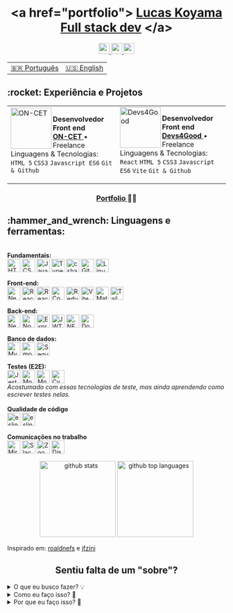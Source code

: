 <h1 align="center">
  &lta href="portfolio"&gt <a href="https://lucaskoyama.dev/">Lucas Koyama Full stack dev</a> &lt/a&gt
</h1>
<div align="center" dir="auto">
  <a href="https://wa.me/5519995405067">
    <img src="https://img.shields.io/badge/WhatsApp-25D366?style=for-the-badge&logo=whatsapp&logoColor=white" height="25" data-canonical-src="https://img.shields.io/badge/-Gmail-%23333?style=for-the-badge&amp;logo=gmail&amp;logoColor=white" style="max-width: 100%;" />
  </a>
  <a href="https://www.linkedin.com/in/lucas-koyama/" rel="nofollow">
    <img src="https://img.shields.io/badge/LinkedIn-0077B5?style=for-the-badge&logo=linkedin&logoColor=white" height="25" data-canonical-src="https://img.shields.io/badge/-Gmail-%23333?style=for-the-badge&amp;logo=gmail&amp;logoColor=white" height="25" style="max-width: 100%;" />
  </a>
  <a href="mailto:lucaskoyamahhh@gmail.com">
    <img src="https://img.shields.io/badge/Gmail-D14836?style=for-the-badge&logo=gmail&logoColor=white" height="25" style="max-width: 100%;" />
  </a>
</div>
<div align="center">
  <table>
    <tbody>
      <tr>
        <td><a href="https://github.com/lucasKoyama/LucasKoyama/blob/main/README.md">🇧🇷 Português</a></td>
        <td><a href="https://github.com/lucasKoyama/LucasKoyama/blob/main/README_en.md">🇺🇸 English</a></td>
      </tr>
    </tbody>
  </table>
</div>

<h2>:rocket: Experiência e Projetos</h2>
<table align="center">
  <tbody>
    <tr>
      <td width="800" height="150">
        <a href="https://www.oncet.com.br/" rel="nofollow"><img align="left" height="94px" width="94px" alt="ON-CET" src="https://github.com/lucasKoyama/LucasKoyama/blob/main/oncet_icon.png" style="max-width: 100%;"></a>
        <p dir="auto">
          <strong>Desenvolvedor Front end</strong> <br>
          <a href="https://www.oncet.com.br/" rel="nofollow">
            <strong>ON-CET</strong>
          </a> • Freelance <br>
          Linguagens &amp; Tecnologias: <code>HTML 5</code> <code>CSS3</code> <code>Javascript ES6</code> <code>Git & Github</code>  
          <br>
        </p>
      </td>
      <td width="800" height="150">
        <a href="https://www.devs4good.com.br/" rel="nofollow"><img align="left" height="94px" width="94px" alt="Devs4Good" src="https://www.devs4good.com.br/assets/header-astronaut-ac0308c6.webp" style="max-width: 100%;"></a>
        <p dir="auto">
          <strong>Desenvolvedor Front end</strong> <br>
          <a href="https://www.devs4good.com.br/" rel="nofollow">
            <strong>Devs4Good</strong>
          </a> • Freelance <br>
          Linguagens &amp; Tecnologias: <code>React</code> <code>HTML 5</code> <code>CSS3</code> <code>Javascript ES6</code> <code>Vite</code> <code>Git & Github</code>
          <br>
        </p>
      </td>
    </tr>
  </tbody>
</table>
<h3 align="center">
  <a href="https://lucaskoyama.dev/"> Portfolio </a>👨‍💻
</h3>

<h2>:hammer_and_wrench: Linguagens e ferramentas:</h2>
<div align="start" dir="auto">
  <br>
  <strong>Fundamentais: </strong><br>
  <a href="https://developer.mozilla.org/en-US/docs/Web/HTML" rel="nofollow"><img align="center" alt="HTML" height="30" src="https://img.shields.io/badge/HTML5-E34F26?style=for-the-badge&logo=html5&logoColor=white" style="max-width: 100%;"></a>
  <a href="https://developer.mozilla.org/en-US/docs/Web/CSS" rel="nofollow"><img align="center" alt="CSS" height="30" src="https://img.shields.io/badge/CSS3-1572B6?style=for-the-badge&logo=css3&logoColor=white" style="max-width: 100%;"></a>
  <a href="https://developer.mozilla.org/en-US/docs/Web/JavaScript" rel="nofollow"><img align="center" alt="JavaScript" height="30" src="https://img.shields.io/badge/JavaScript-323330?style=for-the-badge&logo=javascript&logoColor=F7DF1E" style="max-width: 100%;"></a>
  <a href="https://www.typescriptlang.org/" rel="nofollow"><img align="center" alt="TypeScript" height="30" src="https://img.shields.io/badge/TypeScript-007ACC?style=for-the-badge&logo=typescript&logoColor=white" style="max-width: 100%;"></a>
  <a href="https://learn.microsoft.com/pt-br/dotnet/csharp/" rel="nofollow"><img align="center" alt="csharp" height="30" src="https://img.shields.io/badge/C%23-239120?style=for-the-badge&logo=csharp&logoColor=white" style="max-width: 100%;"></a>
  <a href="https://github.com/" rel="nofollow"><img align="center" alt="GitHub" height="30" src="https://img.shields.io/badge/GitHub-100000?style=for-the-badge&logo=github&logoColor=white" style="max-width: 100%;"></a>
  <img align="center" alt="Linux" height="30" src="https://img.shields.io/badge/Linux-FCC624?style=for-the-badge&logo=linux&logoColor=black" style="max-width: 100%;">
  <br>
  
  <br>
  <strong>Front-end: </strong><br>
  <a target="_blank" rel="nofollow" href="https://nextjs.org/"><img align="center" alt="Next" height="30" src="https://img.shields.io/badge/next%20js-000000?style=for-the-badge&logo=nextdotjs&logoColor=white" style="max-width: 100%;"></a>
  <a href="https://react.dev/" rel="nofollow"><img align="center" alt="React" height="30" src="https://img.shields.io/badge/React-20232A?style=for-the-badge&logo=react&logoColor=61DAFB" style="max-width: 100%;"></a>
  <a href="https://reactrouter.com/en/main" rel="nofollow"><img align="center" alt="React-router" height="30" src="https://img.shields.io/badge/React_Router-CA4245?style=for-the-badge&logo=react-router&logoColor=white" style="max-width: 100%;"></a>
  <a href="https://legacy.reactjs.org/docs/context.html" rel="nofollow"><img align="center" alt="Context API" height="30" src="https://img.shields.io/badge/Context--Api-000000?style=for-the-badge&logo=react" style="max-width: 100%;"></a>
  <a href="https://redux.js.org/" rel="nofollow"><img align="center" alt="Redux" height="30" src="https://img.shields.io/badge/Redux-593D88?style=for-the-badge&logo=redux&logoColor=white" style="max-width: 100%;"></a>
  <a href="https://vitejs.dev/" rel="nofollow"><img align="center" alt="Vite" height="30" src="https://img.shields.io/badge/Vite-B73BFE?style=for-the-badge&logo=vite&logoColor=FFD62E" style="max-width: 100%;"></a>
  <a href="https://mui.com/" rel="nofollow"><img align="center" alt="MaterialUI" height="30" src="https://img.shields.io/badge/Material%20UI-007FFF?style=for-the-badge&logo=mui&logoColor=white" style="max-width: 100%;"></a>
  <a href="https://tailwindcss.com/" rel="nofollow"><img align="center" alt="Tailwind CSS" height="30" src="https://img.shields.io/badge/Tailwind_CSS-38B2AC?style=for-the-badge&logo=tailwind-css&logoColor=white" style="max-width: 100%;"></a>
  <br>
  
  <br>
  <strong>Back-end: </strong><br>
  <a href="https://nestjs.com/" rel="nofollow"><img align="center" alt="NestJS" height="30" src="https://img.shields.io/badge/nestjs-E0234E?style=for-the-badge&logo=nestjs&logoColor=white" style="max-width: 100%;"></a>
  <a href="https://nodejs.org/en" rel="nofollow"><img align="center" alt="NodeJS" height="30" src="https://img.shields.io/badge/Node%20js-339933?style=for-the-badge&logo=nodedotjs&logoColor=white" style="max-width: 100%;"></a>
  <a href="https://expressjs.com/" rel="nofollow"><img align="center" alt="ExpressJS" height="30" src="https://img.shields.io/badge/Express%20js-000000?style=for-the-badge&logo=express&logoColor=white" style="max-width: 100%;"></a>
  <a href="https://jwt.io/introduction" rel="nofollow"><img align="center" alt="JWT" height="30" src="https://img.shields.io/badge/JWT-black?style=for-the-badge&logo=JSON%20web%20tokens" style="max-width: 100%;"></a>
  <a href="https://dotnet.microsoft.com/pt-br/learn/dotnet/what-is-dotnet" rel="nofollow"><img align="center" alt=".NET" height="30" src="https://img.shields.io/badge/.NET-512BD4?style=for-the-badge&logo=dotnet&logoColor=white" style="max-width: 100%;"></a>
  <a href="https://docs.docker.com/" rel="nofollow"><img align="center" alt="Docker" height="30" src="https://img.shields.io/badge/Docker-2CA5E0?style=for-the-badge&logo=docker&logoColor=white" style="max-width: 100%;"></a>
  <br>

  <br>
  <strong>Banco de dados: </strong><br>
  <a href="https://dev.mysql.com/doc/" rel="nofollow"><img align="center" alt="MySQL" height="30" src="https://img.shields.io/badge/MySQL-005C84?style=for-the-badge&logo=mysql&logoColor=white" style="max-width: 100%;"></a>
  <a href="https://www.mongodb.com/" rel="nofollow"><img align="center" alt="mongoDB" height="30" src="https://img.shields.io/badge/MongoDB-4EA94B?style=for-the-badge&logo=mongodb&logoColor=white" style="max-width: 100%;"></a>
  <a href="https://sequelize.org/" rel="nofollow"><img align="center" alt="Sequelize" height="30" src="https://img.shields.io/badge/Sequelize-52B0E7?style=for-the-badge&logo=Sequelize&logoColor=white" style="max-width: 100%;"></a>
  <br>

  <br>
  <strong>Testes (E2E): </strong><br>
  <a href="https://jestjs.io/docs/getting-started" rel="nofollow"><img align="center" alt="Jest" height="30" src="https://img.shields.io/badge/Jest-C21325?style=for-the-badge&logo=jest&logoColor=white" style="max-width: 100%;"></a>
  <a href="https://mochajs.org/" rel="nofollow"><img align="center" alt="Mocha" height="30" src="https://img.shields.io/badge/Mocha-8D6748?style=for-the-badge&logo=Mocha&logoColor=white" style="max-width: 100%;"></a>
  <a target="_blank" rel="noopener noreferrer nofollow" href="https://camo.githubusercontent.com/3c6e596d244ccb5b491bad3c050bb238eace57fc78243db4e48a3b7e21dc7aa7/68747470733a2f2f696d672e736869656c64732e696f2f62616467652f636861692d4133303730313f7374796c653d666f722d7468652d6261646765266c6f676f3d63686169266c6f676f436f6c6f723d7768697465"><img align="center" alt="Mocha" height="30" src="https://img.shields.io/badge/chai-A30701?style=for-the-badge&logo=chai&logoColor=white" alt="Chai" style="max-width: 100%;"></a>
  <a href="https://www.cypress.io/" rel="nofollow"><img align="center" alt="Cypress" height="30" src="https://img.shields.io/badge/Cypress-17202C?style=for-the-badge&logo=cypress&logoColor=white" style="max-width: 100%;"></a>
  <br>
  <em>Acostumado com essas tecnologias de teste, mas ainda aprendendo como escrever testes nelas.</em>
  <br>

  <br>
  <strong>Qualidade de código</strong><br>
  <a href="https://eslint.org/" rel="nofollow"><img align="center" alt="eslint" height="30" src="https://img.shields.io/badge/eslint-3A33D1?style=for-the-badge&logo=eslint&logoColor=white" style="max-width: 100%;"></a>
  <a rel="nofollow"><img align="center" alt="eslint" height="30" src="https://img.shields.io/badge/SonarLint-CB2029?style=for-the-badge&logo=sonarlint&logoColor=white" style="max-width: 100%;"></a>
  <br>
  
  <br>
  <strong>Comunicações no trabalho</strong><br>
  <a href="https://miro.com/" rel="nofollow"><img align="center" alt="Miro" height="30" src="https://img.shields.io/badge/Miro-F7C922?style=for-the-badge&logo=Miro&logoColor=050036" style="max-width: 100%;"></a>
  <a href="https://slack.com/" rel="nofollow"><img align="center" alt="Slack" height="30" src="https://img.shields.io/badge/Slack-4A154B?style=for-the-badge&logo=slack&logoColor=white" style="max-width: 100%;"></a>
  <a href="https://zoom.us/" rel="nofollow"><img align="center" alt="Zoom" height="30" src="https://img.shields.io/badge/Zoom-2D8CFF?style=for-the-badge&logo=zoom&logoColor=white" style="max-width: 100%;"></a>
  <a href="https://discord.com/" rel="nofollow"><img align="center" alt="Discord" height="30" src="https://img.shields.io/badge/Discord-5865F2?style=for-the-badge&logo=discord&logoColor=white" style="max-width: 100%;"></a>
  <br>
</div>
<br>

<div dir="auto" align="center">
  <img class="output" height="175" src="https://github-readme-stats.vercel.app/api?username=lucasKoyama&amp;theme=react&amp;show_icons=true&amp;hide_border=true&amp;count_private=true" alt="github stats">
  <img class="output" height="175" src="https://github-readme-stats.vercel.app/api/top-langs/?username=lucasKoyama&amp;theme=react&amp;show_icons=true&amp;hide_border=true&amp;layout=compact" alt="github top languages">
</div>

Inspirado em: [roaldnefs](https://github.com/roaldnefs/roaldnefs) e [jfzini](https://github.com/jfzini)

<h2 align="center">Sentiu falta de um "sobre"?</h2>
<article>
  <details>
    <summary>O que eu busco fazer? 💡</summary>
    <br>
    <p>Agregar valor para as pessoas por meio do meu trabalho, seja resolvendo problemas, facilitando a comunicação entre partes, agilizando e otimizando processos, enfim tudo aquilo que gera resultados e bota um sorriso no rosto de alguém. 🤩 📈</p>
  </details>
  <details>
    <summary>Como eu faço isso? 🤔</summary>
    <br>
    <p>Eu traço (e, quando necessário, reajusto) um plano de aprendizado a seguir, priorizando os conhecimentos que mais contribuirão para a obtenção de resultados excelentes, sempre respeitando as bases para que eu possa desenvolver soluções mais completas e satisfatorias. 🧭<br>Além disso, quando em equipe, colaboro com pessoas para somar uma diversidade de visões ao resultado final. 🫱🏼‍🫲🏾</p>
    <details>
      <summary>Exemplo?</summary>
      <br>
      <p>Notei que tenho aptidão para o front-end ao ter estudado React. Portanto, iniciei o estudo do Next para melhorar o SEO e manter a produtividade do React. Ao mesmo tempo, estou adquirindo conhecimentos em UX para proporcionar uma experiência do usuário superior. Dessa forma, sou capaz de criar páginas agradáveis para os usuários, que também se destacam nos motores de busca. 😉</p>
    </details>
  </details>
  <details>
    <summary>Por que eu faço isso? 🧩</summary>
    <br>
    <p>Durante minha transição de carreira, passei por um profundo processo de autoconhecimento e desenvolvimento pessoal. Nele, percebi que sinto um imenso prazer em desenvolver soluções e melhorias seguindo os passos:</p>
    <ol>
      <li>Compreender minhas próprias necessidades e as dos outros (sou curioso); 🔎</li>
      <li>
        Trabalhar na busca de soluções para essas necessidades (gosto de desafios); 👨‍💻<br>
        2.1 Às vezes, retorno ao passo 1 quando percebo que preciso adquirir mais conhecimento; 🧠
      </li>
      <li>Concluir a solução (neste momento, sinto uma grande satisfação) e ver outras pessoas extremamente satisfeitas com os resultados (um dos meus maiores porquês). 🔋</li>
    </ol>
  </details>
</article>
<!---
Lucaskoyamah/Lucaskoyamah is a ✨ special ✨ repository because its `README.md` (this file) appears on your GitHub profile.
You can click the Preview link to take a look at your changes.
--->
